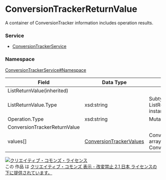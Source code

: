# ConversionTrackerReturnValue
A container of ConversionTracker information includes operation results.
### Service
+ [ConversionTrackerService](../../services/ConversionTrackerService.md)

### Namespace
[ConversionTrackerService#Namespace](../../services/ConversionTrackerService.md#namespace)

| Field | Data Type | Description | 
|---|---|---|
| ListReturnValue(inherited)|||
| ListReturnValue.Type| xsd:string| Subtype of  ListReturnValue for this instance. |
| Operation.Type| xsd:string| Mutate operation result |
| ConversionTrackerReturnValue|||
| values[]| <a href="ConversionTrackerValues.md">ConversionTrackerValues</a>| ConversionTrackerValues array. Each array has ConversionTracker data |

<a rel="license" href="http://creativecommons.org/licenses/by-nd/2.1/jp/"><img alt="クリエイティブ・コモンズ・ライセンス" style="border-width:0" src="https://i.creativecommons.org/l/by-nd/2.1/jp/88x31.png" /></a><br />この 作品 は <a rel="license" href="http://creativecommons.org/licenses/by-nd/2.1/jp/">クリエイティブ・コモンズ 表示 - 改変禁止 2.1 日本 ライセンスの下に提供されています。</a>
